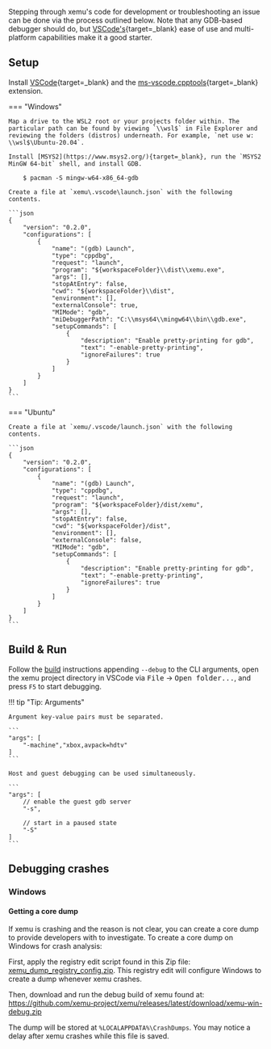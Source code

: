 Stepping through xemu's code for development or troubleshooting an issue can be done via the process outlined below. Note that any GDB-based debugger should do, but [VSCode's](https://code.visualstudio.com/docs/cpp/cpp-debug){target=_blank} ease of use and multi-platform capabilities make it a good starter.

## Setup

Install [VSCode](https://code.visualstudio.com/download){target=_blank} and the [ms-vscode.cpptools](https://marketplace.visualstudio.com/items?itemName=ms-vscode.cpptools){target=_blank} extension.

=== "Windows"

    Map a drive to the WSL2 root or your projects folder within. The particular path can be found by viewing `\\wsl$` in File Explorer and reviewing the folders (distros) underneath. For example, `net use w: \\wsl$\Ubuntu-20.04`.

    Install [MSYS2](https://www.msys2.org/){target=_blank}, run the `MSYS2 MinGW 64-bit` shell, and install GDB.

        $ pacman -S mingw-w64-x86_64-gdb

    Create a file at `xemu\.vscode\launch.json` with the following contents.

    ```json
    {
        "version": "0.2.0",
        "configurations": [
            {
                "name": "(gdb) Launch",
                "type": "cppdbg",
                "request": "launch",
                "program": "${workspaceFolder}\\dist\\xemu.exe",
                "args": [],
                "stopAtEntry": false,
                "cwd": "${workspaceFolder}\\dist",
                "environment": [],
                "externalConsole": true,
                "MIMode": "gdb",
                "miDebuggerPath": "C:\\msys64\\mingw64\\bin\\gdb.exe",
                "setupCommands": [
                    {
                        "description": "Enable pretty-printing for gdb",
                        "text": "-enable-pretty-printing",
                        "ignoreFailures": true
                    }
                ]
            }
        ]
    }
    ```

=== "Ubuntu"

    Create a file at `xemu/.vscode/launch.json` with the following contents.

    ```json
    {
        "version": "0.2.0",
        "configurations": [
            {
                "name": "(gdb) Launch",
                "type": "cppdbg",
                "request": "launch",
                "program": "${workspaceFolder}/dist/xemu",
                "args": [],
                "stopAtEntry": false,
                "cwd": "${workspaceFolder}/dist",
                "environment": [],
                "externalConsole": false,
                "MIMode": "gdb",
                "setupCommands": [
                    {
                        "description": "Enable pretty-printing for gdb",
                        "text": "-enable-pretty-printing",
                        "ignoreFailures": true
                    }
                ]
            }
        ]
    }
    ```

## Build & Run

Follow the [build](../building-from-source.md) instructions appending `--debug` to the CLI arguments, open the xemu project directory in VSCode via <kbd>File</kbd> &rarr; <kbd>Open folder...</kbd>, and press `F5` to start debugging.

!!! tip "Tip: Arguments"

    Argument key-value pairs must be separated.

    ```
    "args": [
        "-machine","xbox,avpack=hdtv"
    ]
    ```

    Host and guest debugging can be used simultaneously.

    ```
    "args": [
        // enable the guest gdb server
        "-s",

        // start in a paused state
        "-S"
    ]
    ```

## Debugging crashes

### Windows

#### Getting a core dump

If xemu is crashing and the reason is not clear, you can create a core dump to provide developers with to investigate. To create a core dump on Windows for crash analysis:

First, apply the registry edit script found in this Zip file: [xemu_dump_registry_config.zip](https://xemu.app/xemu_dump_registry_config.zip). This registry edit will configure Windows to create a dump whenever xemu crashes.

Then, download and run the debug build of xemu found at: https://github.com/xemu-project/xemu/releases/latest/download/xemu-win-debug.zip

The dump will be stored at `%LOCALAPPDATA%\CrashDumps`. You may notice a delay after xemu crashes while this file is saved.
